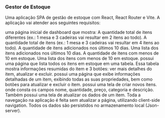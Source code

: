 ### Gestor de Estoque
Uma aplicação SPA de gestão de estoque com React, React Router e Vite. A aplicação vai atender aos seguintes requisitos:

uma página inicial de dashboard que mostra:
A quantidade total de itens diferentes (ex.: 1 mesa e 3 cadeiras vai resultar em 2 itens ao todo).
A quantidade total de itens (ex.: 1 mesa e 3 cadeiras vai resultar em 4 itens ao todo).
A quantidade de itens adicionados nos últimos 10 dias.
Uma lista dos itens adicionados nos últimos 10 dias.
A quantidade de itens com menos de 10 em estoque.
Uma lista dos itens com menos de 10 em estoque.
possui uma página que lista todos os itens em estoque em uma tabela. Essa tabela mostra informações resumidas do item e 3 botões: ver mais detalhes do item, atualizar e excluir.
possui uma página que exibe informações detalhadas de um item, exibindo todas as suas propriedades, bem como botões para atualizar e excluir o item.
possui uma tela de criar novos itens. onde consta os campos nome, quantidade, preço, categoria e descrição.
Também possui uma tela de atualizar os dados de um item.
Toda a navegação na aplicação é feita sem atualizar a página, utilizando client-side navigation.
Todos os dados são persistidos no armazenamento local (Json-server).
